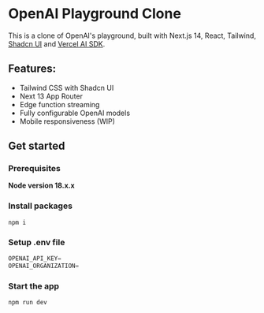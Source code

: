 # OpenAI Playground Clone

This is a clone of OpenAI's playground, built with Next.js 14, React, Tailwind, [Shadcn UI](https://ui.shadcn.com/) and [Vercel AI SDK](https://sdk.vercel.ai/docs).

## Features:

- Tailwind CSS with Shadcn UI
- Next 13 App Router
- Edge function streaming
- Fully configurable OpenAI models
- Mobile responsiveness (WIP)

## Get started

### Prerequisites

**Node version 18.x.x**

### Install packages

```shell
npm i
```

### Setup .env file

```js
OPENAI_API_KEY=
OPENAI_ORGANIZATION=
```

### Start the app

```shell
npm run dev
```
